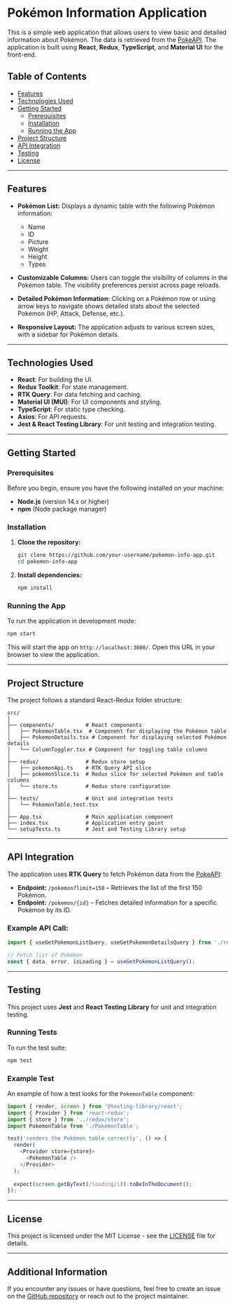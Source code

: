 
# Pokémon Information Application

This is a simple web application that allows users to view basic and detailed information about Pokémon. The data is retrieved from the [PokeAPI](https://pokeapi.co/). The application is built using **React**, **Redux**, **TypeScript**, and **Material UI** for the front-end.

## Table of Contents
- [Features](#features)
- [Technologies Used](#technologies-used)
- [Getting Started](#getting-started)
  - [Prerequisites](#prerequisites)
  - [Installation](#installation)
  - [Running the App](#running-the-app)
- [Project Structure](#project-structure)
- [API Integration](#api-integration)
- [Testing](#testing)
- [License](#license)

---

## Features

- **Pokémon List:** Displays a dynamic table with the following Pokémon information:
  - Name
  - ID
  - Picture
  - Weight
  - Height
  - Types

- **Customizable Columns:** Users can toggle the visibility of columns in the Pokémon table. The visibility preferences persist across page reloads.
  
- **Detailed Pokémon Information:** Clicking on a Pokémon row or using arrow keys to navigate shows detailed stats about the selected Pokémon (HP, Attack, Defense, etc.).
  
- **Responsive Layout:** The application adjusts to various screen sizes, with a sidebar for Pokémon details.

---

## Technologies Used

- **React**: For building the UI.
- **Redux Toolkit**: For state management.
- **RTK Query**: For data fetching and caching.
- **Material UI (MUI)**: For UI components and styling.
- **TypeScript**: For static type checking.
- **Axios**: For API requests.
- **Jest & React Testing Library**: For unit testing and integration testing.

---

## Getting Started

### Prerequisites

Before you begin, ensure you have the following installed on your machine:
- **Node.js** (version 14.x or higher)
- **npm** (Node package manager)

### Installation

1. **Clone the repository:**
   ```bash
   git clone https://github.com/your-username/pokemon-info-app.git
   cd pokemon-info-app
   ```

2. **Install dependencies:**
   ```bash
   npm install
   ```

### Running the App

To run the application in development mode:

```bash
npm start
```

This will start the app on `http://localhost:3000/`. Open this URL in your browser to view the application.

---

## Project Structure

The project follows a standard React-Redux folder structure:

```
src/
│
├── components/          # React components
│   ├── PokemonTable.tsx  # Component for displaying the Pokémon table
│   ├── PokemonDetails.tsx # Component for displaying selected Pokémon details
│   └── ColumnToggler.tsx # Component for toggling table columns
│
├── redux/               # Redux store setup
│   ├── pokemonApi.ts    # RTK Query API slice
│   ├── pokemonSlice.ts  # Redux slice for selected Pokémon and table columns
│   └── store.ts         # Redux store configuration
│
├── tests/               # Unit and integration tests
│   └── PokemonTable.test.tsx
│
├── App.tsx              # Main application component
├── index.tsx            # Application entry point
└── setupTests.ts        # Jest and Testing Library setup
```

---

## API Integration

The application uses **RTK Query** to fetch Pokémon data from the [PokeAPI](https://pokeapi.co/):

- **Endpoint:** `/pokemon?limit=150` – Retrieves the list of the first 150 Pokémon.
- **Endpoint:** `/pokemon/{id}` – Fetches detailed information for a specific Pokémon by its ID.

### Example API Call:
```ts
import { useGetPokemonListQuery, useGetPokemonDetailsQuery } from './redux/pokemonApi';

// Fetch list of Pokémon
const { data, error, isLoading } = useGetPokemonListQuery();
```

---

## Testing

This project uses **Jest** and **React Testing Library** for unit and integration testing.

### Running Tests

To run the test suite:

```bash
npm test
```

### Example Test

An example of how a test looks for the `PokemonTable` component:

```ts
import { render, screen } from '@testing-library/react';
import { Provider } from 'react-redux';
import { store } from '../redux/store';
import PokemonTable from './PokemonTable';

test('renders the Pokémon table correctly', () => {
  render(
    <Provider store={store}>
      <PokemonTable />
    </Provider>
  );
  
  expect(screen.getByText(/loading/i)).toBeInTheDocument();
});
```

---

## License

This project is licensed under the MIT License - see the [LICENSE](LICENSE) file for details.

---

## Additional Information

If you encounter any issues or have questions, feel free to create an issue on the [GitHub repository](https://github.com/your-username/pokemon-info-app/issues) or reach out to the project maintainer.
